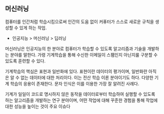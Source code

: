 ## 머신러닝

컴퓨터를 인간처럼 학습시킴으로써 인간의 도움 없이 커퓨터가 스스로 새로운 규칙을 생성할 수 있게 하는 작업.

- 인공지능 > 머신러닝 > 딥러닝

머신러닝은 인공지능의 한 분야로 컴퓨터가 학습할 수 있도록 알고리즘과 기술을 개발하는 분야를 말한다. 가령 기계학습을 통해 수신한 이메일이 스팸인지 아닌지룰 구분할 수 있도록 훈련할 수 있다.

기계학습의 핵심은 표현과 일반화에 있다. 표현이란 데이터의 평가이며, 일반화란 아직은 알 수 없는 데이터에 대한 처리이다. 이는 전산 학습 이론 분야이기도 하다. 다양한 기계 학습의 응용이 존재한다. 문자 인식은 이를 이용한 가장 잘 알려진 사례다.

기계가 일일이 코드로 명시하지 않은 동작을 데이터로부터 학습하여 실행할 수 있도록 하는 알고리즘을 개발하는 연구 분야이며, 어떤 작업에 대해 꾸준한 경험을 통해 작업에 대한 성능을 높이는 것이 주요 이슈다

